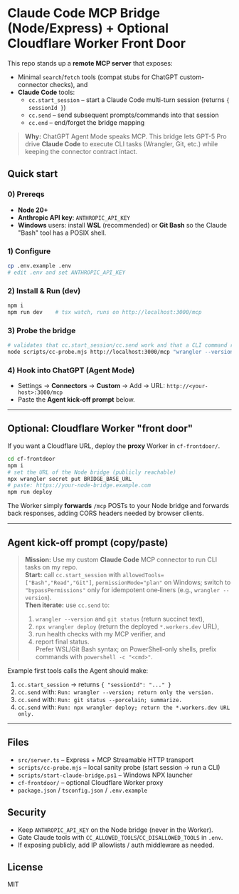 # Claude Code MCP Bridge (Node/Express) + Optional Cloudflare Worker Front Door

This repo stands up a **remote MCP server** that exposes:
- Minimal `search`/`fetch` tools (compat stubs for ChatGPT custom-connector checks), and
- **Claude Code** tools:
  - `cc.start_session` – start a Claude Code multi-turn session (returns `{ sessionId }`)
  - `cc.send` – send subsequent prompts/commands into that session
  - `cc.end` – end/forget the bridge mapping

> **Why:** ChatGPT Agent Mode speaks MCP. This bridge lets GPT-5 Pro drive **Claude Code** to execute CLI tasks (Wrangler, Git, etc.) while keeping the connector contract intact.

## Quick start

### 0) Prereqs
- **Node 20+**
- **Anthropic API key**: `ANTHROPIC_API_KEY`
- **Windows** users: install **WSL** (recommended) or **Git Bash** so the Claude "Bash" tool has a POSIX shell.

### 1) Configure
```bash
cp .env.example .env
# edit .env and set ANTHROPIC_API_KEY
```

### 2) Install & Run (dev)
```bash
npm i
npm run dev    # tsx watch, runs on http://localhost:3000/mcp
```

### 3) Probe the bridge
```bash
# validates that cc.start_session/cc.send work and that a CLI command runs
node scripts/cc-probe.mjs http://localhost:3000/mcp "wrangler --version"
```

### 4) Hook into ChatGPT (Agent Mode)
- Settings → **Connectors** → **Custom** → Add → URL: `http://<your-host>:3000/mcp`
- Paste the **Agent kick-off prompt** below.

---

## Optional: Cloudflare Worker "front door"
If you want a Cloudflare URL, deploy the **proxy** Worker in `cf-frontdoor/`.

```bash
cd cf-frontdoor
npm i
# set the URL of the Node bridge (publicly reachable)
npx wrangler secret put BRIDGE_BASE_URL
# paste: https://your-node-bridge.example.com
npm run deploy
```
The Worker simply **forwards** `/mcp` POSTs to your Node bridge and forwards back responses, adding CORS headers needed by browser clients.

---

## Agent kick-off prompt (copy/paste)

> **Mission:** Use my custom **Claude Code** MCP connector to run CLI tasks on my repo.  
> **Start:** call `cc.start_session` with `allowedTools=["Bash","Read","Git"]`, `permissionMode="plan"` on Windows; switch to `"bypassPermissions"` only for idempotent one‑liners (e.g., `wrangler --version`).  
> **Then iterate:** use `cc.send` to:
> 1) `wrangler --version` and `git status` (return succinct text),  
> 2) `npx wrangler deploy` (return the deployed `*.workers.dev` URL),  
> 3) run health checks with my MCP verifier, and  
> 4) report final status.  
> Prefer WSL/Git Bash syntax; on PowerShell‑only shells, prefix commands with `powershell -c "<cmd>"`.

Example first tools calls the Agent should make:
1. `cc.start_session` → returns `{ "sessionId": "..." }`  
2. `cc.send` with: `Run: wrangler --version; return only the version.`  
3. `cc.send` with: `Run: git status --porcelain; summarize.`  
4. `cc.send` with: `Run: npx wrangler deploy; return the *.workers.dev URL only.`

---

## Files
- `src/server.ts` – Express + MCP Streamable HTTP transport
- `scripts/cc-probe.mjs` – local sanity probe (start session → run a CLI)
- `scripts/start-claude-bridge.ps1` – Windows NPX launcher
- `cf-frontdoor/` – optional Cloudflare Worker proxy
- `package.json` / `tsconfig.json` / `.env.example`

## Security
- Keep `ANTHROPIC_API_KEY` on the Node bridge (never in the Worker).
- Gate Claude tools with `CC_ALLOWED_TOOLS`/`CC_DISALLOWED_TOOLS` in `.env`.
- If exposing publicly, add IP allowlists / auth middleware as needed.

## License
MIT